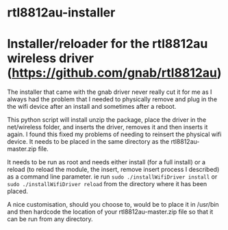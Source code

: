 # rtl8812au-installer
Installer/reloader for the rtl8812au wireless driver (https://github.com/gnab/rtl8812au)
=================================
The installer that came with the gnab driver never really cut it for me as I always had the problem that I needed to physically remove and plug in the the wifi device after an install and sometimes after a reboot.

This python script will install unzip the package, place the driver in the net/wireless folder, and inserts the driver, removes it and then inserts it again. I found this fixed my problems of needing to reinsert the physical wifi device. It needs to be placed in the same directory as the rtl8812au-master.zip file.

It needs to be run as root and needs either install (for a full install) or a reload (to reload the module, the insert, remove insert process I described) as a command line parameter. ie run `sudo ./installWifiDriver install` or `sudo ./installWifiDriver reload` from the directory where it has been placed.

A nice customisation, should you choose to, would be to place it in /usr/bin and then hardcode the location of your rtl8812au-master.zip file so that it can be run from any directory.
